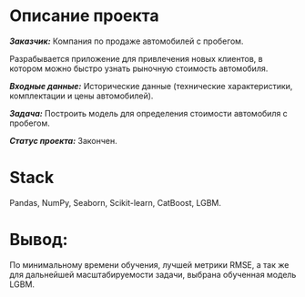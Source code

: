 # Описание проекта
***Заказчик:*** Компания по продаже автомобилей с пробегом. 

Разрабывается приложение для привлечения новых клиентов, в котором можно быстро узнать рыночную стоимость автомобиля.

***Входные данные:*** Исторические данные (технические характеристики, комплектации и цены автомобилей).

***Задача:*** Построить модель для определения стоимости автомобиля с пробегом.

***Статус проекта:*** Закончен.

# Stack
Pandas, NumPy, Seaborn, Scikit-learn, CatBoost, LGBM.

# Вывод:
По минимальному времени обучения, лучшей метрики RMSE, а так же для дальнейшей масштабируемости задачи, выбрана обученная модель LGBM.
